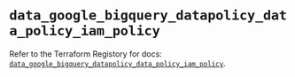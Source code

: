 # `data_google_bigquery_datapolicy_data_policy_iam_policy`

Refer to the Terraform Registory for docs: [`data_google_bigquery_datapolicy_data_policy_iam_policy`](https://registry.terraform.io/providers/hashicorp/google-beta/4.72.1/docs/data-sources/google_bigquery_datapolicy_data_policy_iam_policy).
